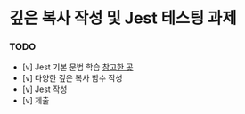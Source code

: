 # 깊은 복사 작성 및 Jest 테스팅 과제

### TODO
- [v] Jest 기본 문법 학습 [참고한 곳](https://www.youtube.com/watch?v=g4MdUjxA-S4&list=PLZKTXPmaJk8L1xCg_1cRjL5huINlP2JKt&index=1)
- [v] 다양한 깊은 복사 함수 작성
- [v] Jest 작성
- [v] 제출
